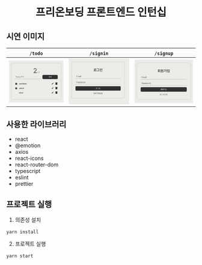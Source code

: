 <h1 align="center">프리온보딩 프론트엔드 인턴십</h1>

## 시연 이미지

| `/todo`                     | `/signin`                   | `/signup`                   |
| --------------------------- | --------------------------- | --------------------------- |
| <img src="./sample1.png" /> | <img src="./sample2.png" /> | <img src="./sample3.png" /> |

## 사용한 라이브러리

- react
- @emotion
- axios
- react-icons
- react-router-dom
- typescript
- eslint
- prettier

## 프로젝트 실행

1. 의존성 설치

```
yarn install
```

2. 프로젝트 실행

```
yarn start
```
